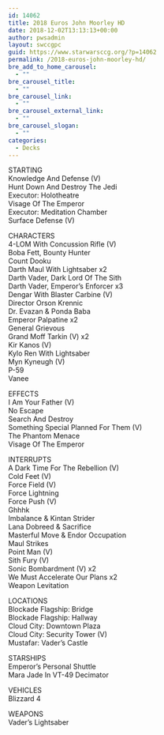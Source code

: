 ```yaml
---
id: 14062
title: 2018 Euros John Moorley HD
date: 2018-12-02T13:13:13+00:00
author: pwsadmin
layout: swccgpc
guid: https://www.starwarsccg.org/?p=14062
permalink: /2018-euros-john-moorley-hd/
bre_add_to_home_carousel:
  - ""
bre_carousel_title:
  - ""
bre_carousel_link:
  - ""
bre_carousel_external_link:
  - ""
bre_carousel_slogan:
  - ""
categories:
  - Decks
---
```

STARTING  
Knowledge And Defense (V)  
Hunt Down And Destroy The Jedi  
Executor: Holotheatre  
Visage Of The Emperor  
Executor: Meditation Chamber  
Surface Defense (V)

CHARACTERS  
4-LOM With Concussion Rifle (V)  
Boba Fett, Bounty Hunter  
Count Dooku  
Darth Maul With Lightsaber x2  
Darth Vader, Dark Lord Of The Sith  
Darth Vader, Emperor’s Enforcer x3  
Dengar With Blaster Carbine (V)  
Director Orson Krennic  
Dr. Evazan & Ponda Baba  
Emperor Palpatine x2  
General Grievous  
Grand Moff Tarkin (V) x2  
Kir Kanos (V)  
Kylo Ren With Lightsaber  
Myn Kyneugh (V)  
P-59  
Vanee

EFFECTS  
I Am Your Father (V)  
No Escape  
Search And Destroy  
Something Special Planned For Them (V)  
The Phantom Menace  
Visage Of The Emperor

INTERRUPTS  
A Dark Time For The Rebellion (V)  
Cold Feet (V)  
Force Field (V)  
Force Lightning  
Force Push (V)  
Ghhhk  
Imbalance & Kintan Strider  
Lana Dobreed & Sacrifice  
Masterful Move & Endor Occupation  
Maul Strikes  
Point Man (V)  
Sith Fury (V)  
Sonic Bombardment (V) x2  
We Must Accelerate Our Plans x2  
Weapon Levitation

LOCATIONS  
Blockade Flagship: Bridge  
Blockade Flagship: Hallway  
Cloud City: Downtown Plaza  
Cloud City: Security Tower (V)  
Mustafar: Vader’s Castle

STARSHIPS  
Emperor&#8217;s Personal Shuttle  
Mara Jade In VT-49 Decimator

VEHICLES  
Blizzard 4

WEAPONS  
Vader’s Lightsaber